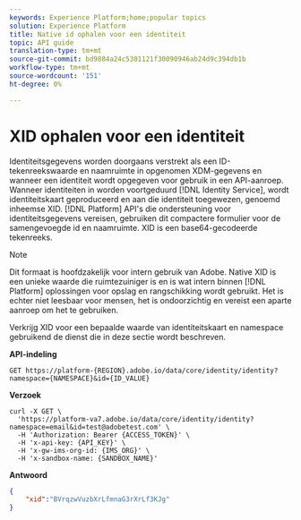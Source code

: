 ```yaml
---
keywords: Experience Platform;home;popular topics
solution: Experience Platform
title: Native id ophalen voor een identiteit
topic: API guide
translation-type: tm+mt
source-git-commit: bd9884a24c5301121f30090946ab24d9c394db1b
workflow-type: tm+mt
source-wordcount: '151'
ht-degree: 0%

---
```



# XID ophalen voor een identiteit

Identiteitsgegevens worden doorgaans verstrekt als een ID-tekenreekswaarde en naamruimte in opgenomen XDM-gegevens en wanneer een identiteit wordt opgegeven voor gebruik in een API-aanroep. Wanneer identiteiten in worden voortgeduurd [!DNL Identity Service], wordt identiteitskaart geproduceerd en aan die identiteit toegewezen, genoemd inheemse XID. [!DNL Platform] API&#39;s die ondersteuning voor identiteitsgegevens vereisen, gebruiken dit compactere formulier voor de samengevoegde id en naamruimte. XID is een base64-gecodeerde tekenreeks.

>[!NOTE]
>
>Dit formaat is hoofdzakelijk voor intern gebruik van Adobe. Native XID is een unieke waarde die ruimtezuiniger is en is wat intern binnen [!DNL Platform] oplossingen voor opslag en rangschikking wordt gebruikt. Het is echter niet leesbaar voor mensen, het is ondoorzichtig en vereist een aparte aanroep om het te gebruiken.

Verkrijg XID voor een bepaalde waarde van identiteitskaart en namespace gebruikend de dienst die in deze sectie wordt beschreven.

**API-indeling**

```http
GET https://platform-{REGION}.adobe.io/data/core/identity/identity?namespace={NAMESPACE}&id={ID_VALUE}
```

**Verzoek**

```shell
curl -X GET \
  'https://platform-va7.adobe.io/data/core/identity/identity?namespace=email&id=test@adobetest.com' \
  -H 'Authorization: Bearer {ACCESS_TOKEN}' \
  -H 'x-api-key: {API_KEY}' \
  -H 'x-gw-ims-org-id: {IMS_ORG}' \
  -H 'x-sandbox-name: {SANDBOX_NAME}'
```

**Antwoord**

```json
{
    "xid":"BVrqzwVuzbXrLfmnaG3rXrLf3KJg"
}
```

